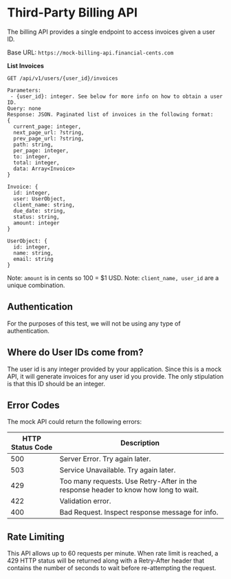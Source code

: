 # Third-Party Billing API

The billing API provides a single endpoint to access invoices given a user ID.

Base URL: `https://mock-billing-api.financial-cents.com`

**List Invoices**
```shell
GET /api/v1/users/{user_id}/invoices

Parameters: 
 - {user_id}: integer. See below for more info on how to obtain a user ID.
Query: none
Response: JSON. Paginated list of invoices in the following format:
{
  current_page: integer,
  next_page_url: ?string,
  prev_page_url: ?string,
  path: string,
  per_page: integer,
  to: integer,
  total: integer,
  data: Array<Invoice>
}

Invoice: {
  id: integer,
  user: UserObject,
  client_name: string,
  due_date: string,
  status: string,
  amount: integer
}

UserObject: {
  id: integer,
  name: string,
  email: string
}
```
Note: `amount` is in cents so 100 = $1 USD.
Note: `client_name, user_id` are a unique combination.

## Authentication
For the purposes of this test, we will not be using any type of authentication.

## Where do User IDs come from?
The user id is any integer provided by your application. Since this is a mock API, it will generate invoices for any
user id you provide. The only stipulation is that this ID should be an integer.

## Error Codes
The mock API could return the following errors:

| HTTP Status Code | Description                                                                          |
|------------------|--------------------------------------------------------------------------------------|
| 500              | Server Error. Try again later.                                                       |
| 503              | Service Unavailable. Try again later.                                                |
| 429              | Too many requests. Use Retry-After in the response header to know how long to wait.  |
| 422              | Validation error.                                                                    |
| 400              | Bad Request. Inspect response message for info.                                      |

## Rate Limiting
This API allows up to 60 requests per minute. When rate limit is reached, a 429 HTTP status will be returned along
with a Retry-After header that contains the number of seconds to wait before re-attempting the request.
